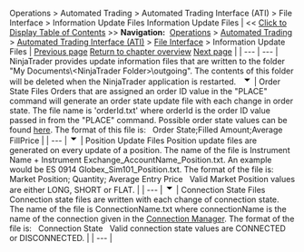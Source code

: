 ﻿
Operations \> Automated Trading \> Automated Trading Interface (ATI) \> File Interface \> Information Update Files
Information Update Files
| \<\< [Click to Display Table of Contents](information_update_files.md) \>\> **Navigation:**     [Operations](operations.md) \> [Automated Trading](automated_trading.md) \> [Automated Trading Interface (ATI)](automated_trading_interface_at.md) \> [File Interface](file_interface.md) \> Information Update Files | [Previous page](order_instruction_files_oif.md) [Return to chapter overview](file_interface.md) [Next page](dll_interface.md) |
| --- | --- |
NinjaTrader provides update information files that are written to the folder "My Documents\\\<NinjaTrader Folder\>\\outgoing". The contents of this folder will be deleted when the NinjaTrader application is restarted.
 
![tog_minus](tog_minus.gif)
| Order State Files Orders that are assigned an order ID value in the "PLACE" command will generate an order state update file with each change in order state. The file name is 'orderId.txt' where orderId is the order ID value passed in from the "PLACE" command. Possible order state values can be found [here](order_state_definitions.md). The format of this file is:   Order State;Filled Amount;Average FillPrice |
| --- |
![tog_minus](tog_minus.gif)
| Position Update Files Position update files are generated on every update of a position. The name of the file is Instrument Name \+ Instrument Exchange\_AccountName\_Position.txt. An example would be ES 0914 Globex\_Sim101\_Position.txt. The format of the file is:   Market Position; Quantity; Average Entry Price   Valid Market Position values are either LONG, SHORT or FLAT. |
| --- |
![tog_minus](tog_minus.gif)
| Connection State Files Connection state files are written with each change of connection state. The name of the file is ConnectionName.txt where connectionName is the name of the connection given in the [Connection Manager](connecting-to-multi-provider-c.md). The format of the file is:   Connection State   Valid connection state values are CONNECTED or DISCONNECTED. |
| --- |
